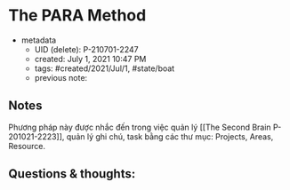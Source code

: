# The PARA Method

- metadata
	- UID (delete): P-210701-2247
	- created: July 1, 2021 10:47 PM
	- tags: #created/2021/Jul/1, #state/boat  
	- previous note:

## Notes
Phương pháp này được nhắc đến trong việc quản lý [[The Second Brain P-201021-2223]], quản lý ghi chú, task bằng các thư mục: Projects, Areas, Resource.
## Questions & thoughts:

